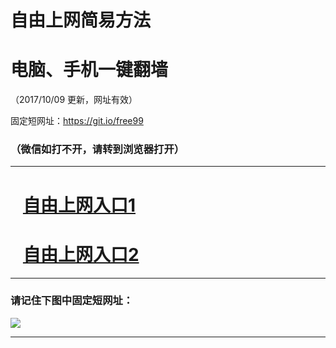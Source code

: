 ﻿# 自由上网简易方法

# 电脑、手机一键翻墙

（2017/10/09 更新，网址有效）

固定短网址：https://git.io/free99

### （微信如打不开，请转到浏览器打开）


***





# &nbsp;&nbsp; <a href="http://ft2556614104.fwq-tz-1001.info/fwqtz01.html?t=10090017411 " target="_blank">自由上网入口1</a>
# &nbsp;&nbsp; <a href="http://ft11643949.fwq-tz-1002.info/fwqtz02.html?t=100900128161 " target="_blank">自由上网入口2</a>
***

### 请记住下图中固定短网址：

<img src="https://s3-us-west-2.amazonaws.com/fwq-1001/yjfq-20170905okok.png" /> 


***

